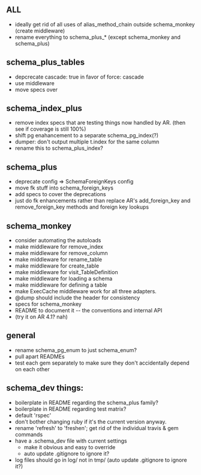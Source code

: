 ## ALL

* ideally get rid of all uses of alias_method_chain outside schema_monkey (create middleware)
* rename everything to schema_plus_* (except schema_monkey and schema_plus)

## schema_plus_tables

* depcrecate cascade: true in favor of force: cascade
* use middleware
* move specs over


## schema_index_plus
* remove index specs that are testing things now handled by AR.  (then see if coverage is still 100%)
* shift pg enahancement to a separate schema_pg_index(?)
* dumper: don't output multiple t.index for the same column
* rename this to schema_plus_index?

## schema_plus
* deprecate config => SchemaForeignKeys config
* move fk stuff into schema_foreign_keys
* add specs to cover the deprecations
* just do fk enhancements rather than replace AR's add_foreign_key and remove_foreign_key methods and foreign key lookups

## schema_monkey
* consider automating the autoloads
* make middleware for remove_index
* make middleware for remove_column
* make middleware for rename_table
* make middleware for create_table
* make middleware for visit_TableDefinition
* make middleware for loading a schema
* make middleware for defining a table
* make ExecCache middleware work for all three adapters.
* @dump should include the header for consistency
* specs for schema_monkey
* README to document it -- the conventions and internal API
* (try it on AR 4.1?  nah)

## general
* rename schema_pg_enum to just schema_enum?
* pull apart READMEs
* test each gem separately to make sure they don't accidentally depend on each other

## schema_dev things:

* boilerplate in README regarding the schema_plus family?
* boilerplate in README regarding test matrix?
* default 'rspec'
* don't bother changing ruby if it's the current version anyway.
* rename 'refresh' to 'freshen'; get rid of the individual travis & gem commands
* have a .schema_dev file with current settings
  * make it obvious and easy to override
  * auto update .gitignore to ignore it?
* log files should go in log/ not in tmp/ (auto update .gitignore to ignore it?)
